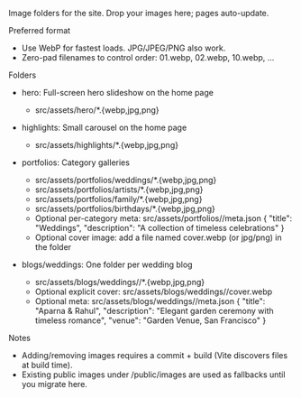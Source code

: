 Image folders for the site. Drop your images here; pages auto-update.

Preferred format
- Use WebP for fastest loads. JPG/JPEG/PNG also work.
- Zero-pad filenames to control order: 01.webp, 02.webp, 10.webp, …

Folders
- hero: Full-screen hero slideshow on the home page
  - src/assets/hero/*.{webp,jpg,png}

- highlights: Small carousel on the home page
  - src/assets/highlights/*.{webp,jpg,png}

- portfolios: Category galleries
  - src/assets/portfolios/weddings/*.{webp,jpg,png}
  - src/assets/portfolios/artists/*.{webp,jpg,png}
  - src/assets/portfolios/family/*.{webp,jpg,png}
  - src/assets/portfolios/birthdays/*.{webp,jpg,png}
  - Optional per-category meta: src/assets/portfolios/<category>/meta.json
    {
      "title": "Weddings",
      "description": "A collection of timeless celebrations"
    }
  - Optional cover image: add a file named cover.webp (or jpg/png) in the folder

- blogs/weddings: One folder per wedding blog
  - src/assets/blogs/weddings/<slug>/*.{webp,jpg,png}
  - Optional explicit cover: src/assets/blogs/weddings/<slug>/cover.webp
  - Optional meta: src/assets/blogs/weddings/<slug>/meta.json
    {
      "title": "Aparna & Rahul",
      "description": "Elegant garden ceremony with timeless romance",
      "venue": "Garden Venue, San Francisco"
    }

Notes
- Adding/removing images requires a commit + build (Vite discovers files at build time).
- Existing public images under /public/images are used as fallbacks until you migrate here.
